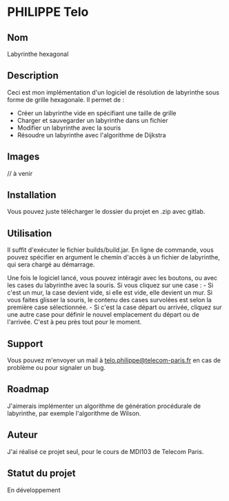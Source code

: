 # PHILIPPE Telo

## Nom
Labyrinthe hexagonal

## Description
Ceci est mon implémentation d'un logiciel de résolution de labyrinthe sous forme de grille hexagonale. Il permet de :
- Créer un labyrinthe vide en spécifiant une taille de grille
- Charger et sauvegarder un labyrinthe dans un fichier
- Modifier un labyrinthe avec la souris
- Résoudre un labyrinthe avec l'algorithme de Dijkstra

## Images
// à venir

## Installation
Vous pouvez juste télécharger le dossier du projet en .zip avec gitlab.

## Utilisation
Il suffit d'exécuter le fichier builds/build.jar. En ligne de commande, vous pouvez spécifier en argument le chemin d'accès à un fichier de labyrinthe, qui sera chargé au démarrage.

Une fois le logiciel lancé, vous pouvez intéragir avec les boutons, ou avec les cases du labyrinthe avec la souris. Si vous cliquez sur une case :
	- Si c'est un mur, la case devient vide, si elle est vide, elle devient un mur. Si vous faites glisser la souris, le contenu des cases survolées est selon la première case sélectionnée.
	- Si c'est la case départ ou arrivée, cliquez sur une autre case pour définir le nouvel emplacement du départ ou de l'arrivée.
C'est à peu près tout pour le moment.

## Support
Vous pouvez m'envoyer un mail à telo.philippe@telecom-paris.fr en cas de problème ou pour signaler un bug.

## Roadmap
J'aimerais implémenter un algorithme de génération procédurale de labyrinthe, par exemple l'algorithme de Wilson.

## Auteur
J'ai réalisé ce projet seul, pour le cours de MDI103 de Telecom Paris.

## Statut du projet
En développement
